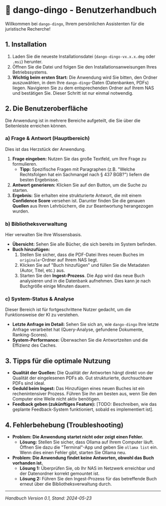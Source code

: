 # 📖 dango-dingo - Benutzerhandbuch

Willkommen bei `dango-dingo`, Ihrem persönlichen Assistenten für die juristische Recherche!

## 1. Installation

1. Laden Sie die neueste Installationsdatei (`dango-dingo-vx.x.x.dmg` oder `.msi`) herunter.
2. Öffnen Sie die Datei und folgen Sie den Installationsanweisungen Ihres Betriebssystems.
3. **Wichtig beim ersten Start:** Die Anwendung wird Sie bitten, den Ordner auszuwählen, in dem Ihre `dango-dingo`-Daten (Datenbanken, PDFs) liegen. Navigieren Sie zu dem entsprechenden Ordner auf Ihrem NAS und bestätigen Sie. Dieser Schritt ist nur einmal notwendig.

## 2. Die Benutzeroberfläche

Die Anwendung ist in mehrere Bereiche aufgeteilt, die Sie über die Seitenleiste erreichen können.

### a) Frage & Antwort (Hauptbereich)

Dies ist das Herzstück der Anwendung.

1. **Frage eingeben:** Nutzen Sie das große Textfeld, um Ihre Frage zu formulieren.
   - **Tipp:** Spezifische Fragen mit Paragraphen (z.B. "Welche Rechtsfolgen hat ein Sachmangel nach § 437 BGB?") liefern die besten Ergebnisse.
2. **Antwort generieren:** Klicken Sie auf den Button, um die Suche zu starten.
3. **Ergebnis:** Sie erhalten eine strukturierte Antwort, die mit einem **Confidence Score** versehen ist. Darunter finden Sie die genauen **Quellen** aus Ihren Lehrbüchern, die zur Beantwortung herangezogen wurden.

### b) Bibliotheksverwaltung

Hier verwalten Sie Ihre Wissensbasis.

- **Übersicht:** Sehen Sie alle Bücher, die sich bereits im System befinden.
- **Buch hinzufügen:**
  1. Stellen Sie sicher, dass die PDF-Datei Ihres neuen Buches im `originale`-Ordner auf Ihrem NAS liegt.
  2. Klicken Sie auf "Buch hinzufügen" und füllen Sie die Metadaten (Autor, Titel, etc.) aus.
  3. Starten Sie den **Ingest-Prozess**. Die App wird das neue Buch analysieren und in die Datenbank aufnehmen. Dies kann je nach Buchgröße einige Minuten dauern.

### c) System-Status & Analyse

Dieser Bereich ist für fortgeschrittene Nutzer gedacht, um die Funktionsweise der KI zu verstehen.

- **Letzte Anfrage im Detail:** Sehen Sie sich an, wie `dango-dingo` Ihre letzte Anfrage verarbeitet hat (Query-Analyse, gefundene Dokumente, Ranking-Scores).
- **System-Performance:** Überwachen Sie die Antwortzeiten und die Effizienz des Caches.

## 3. Tipps für die optimale Nutzung

- **Qualität der Quellen:** Die Qualität der Antworten hängt direkt von der Qualität der eingelesenen PDFs ab. Gut strukturierte, durchsuchbare PDFs sind ideal.
- **Geduld beim Ingest:** Das Hinzufügen eines neuen Buches ist ein rechenintensiver Prozess. Führen Sie ihn am besten aus, wenn Sie den Computer eine Weile nicht aktiv benötigen.
- **Feedback geben (zukünftiges Feature):** [TODO: Beschreiben, wie das geplante Feedback-System funktioniert, sobald es implementiert ist].

## 4. Fehlerbehebung (Troubleshooting)

- **Problem: Die Anwendung startet nicht oder zeigt einen Fehler.**
  - **Lösung:** Stellen Sie sicher, dass Ollama auf Ihrem Computer läuft. Öffnen Sie dazu die "Terminal"-App und geben Sie `ollama list` ein. Wenn dies einen Fehler gibt, starten Sie Ollama neu.
- **Problem: Die Anwendung findet keine Antworten, obwohl das Buch vorhanden ist.**
  - **Lösung 1:** Überprüfen Sie, ob Ihr NAS im Netzwerk erreichbar und der Datenordner korrekt gemountet ist.
  - **Lösung 2:** Führen Sie den Ingest-Prozess für das betreffende Buch erneut über die Bibliotheksverwaltung durch.

---

*Handbuch Version 0.1, Stand: 2024-05-23*
